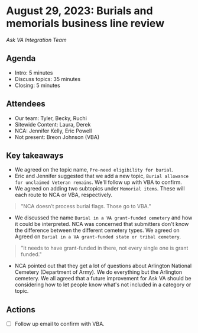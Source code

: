 # August 29, 2023: Burials and memorials business line review
*Ask VA Integration Team*

## Agenda

- Intro: 5 minutes
- Discuss topics: 35 minutes
- Closing: 5 minutes

## Attendees

- Our team: Tyler, Becky, Ruchi
- Sitewide Content: Laura, Derek
- NCA: Jennifer Kelly, Eric Powell
- Not present: Breon Johnson (VBA)

## Key takeaways

- We agreed on the topic name, `Pre-need eligibility for burial`.
- Eric and Jennifer suggested that we add a new topic, `Burial allowance for unclaimed Veteran remains`. We'll follow up with VBA to confirm.
- We agreed on adding two subtopics under `Memorial items`. These will each route to NCA or VBA, respectively.
> "NCA doesn’t process burial flags. Those go to VBA."
- We discussed the name `Burial in a VA grant-funded cemetery` and how it could be interpreted. NCA was concerned that submitters don't know the difference between the different cemetery types. We agreed on Agreed on `Burial in a VA grant-funded state or tribal cemetery`.
> "It needs to have grant-funded in there, not every single one is grant funded."
- NCA pointed out that they get a lot of questions about Arlington National Cemetery (Department of Army). We do everything but the Arlington cemetery. We all agreed that a future improvement for Ask VA should be considering how to let people know what's not included in a category or topic.

## Actions

- [ ] Follow up email to confirm with VBA.
